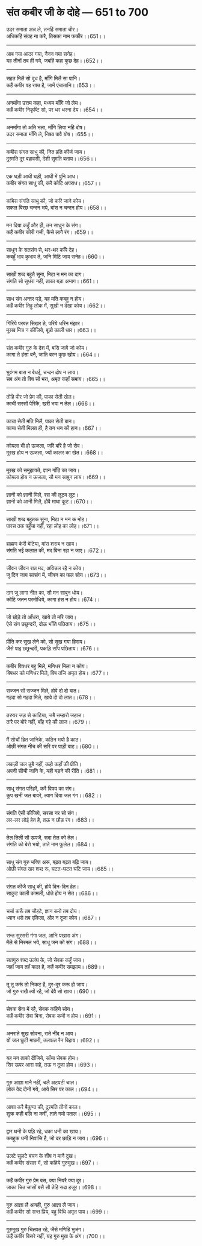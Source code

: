 
# **संत कबीर जी के दोहे — 651 to 700**

उदर समाता अन्न ले, तनहिं समाता चीर।\
अधिकहिं संग्रह ना करै, तिसका नाम फकीर।।651।।

---

आब गया आदर गया, नैनन गया सनेह।\
यह तीनों तब ही गये, जबहिं कहा कुछ देह।।652।।

---

सहत मिलै सो दूध है, माँगि मिलै सा पानि।\
कहैं कबीर वह रक्त है, जामें एंचातानि।।653।।

---

अनमाँगा उत्तम कहा, मध्यम माँगि जो लेय।\
कहैं कबीर निकृष्टि सो, पर धर धरना देय।।654।।

---

अनमाँगा तो अति भला, माँगि लिया नहिं दोष।\
उदर समाता माँगि ले, निश्च्य पावै योष।।655।।

---

कबीरा संगत साधु की, नित प्रति कीर्ज जाय।\
दुरमति दूर बहावसी, देशी सुमति बताय।।656।।

---

एक घड़ी आधी घड़ी, आधी में पुनि आध।\
कबीर संगत साधु की, करै कोटि अपराध।।657।।

---

कबिरा संगति साधु की, जो करि जाने कोय।\
सकल बिरछ चन्दन भये, बांस न चन्दन होय।।658।।

---

मन दिया कहुँ और ही, तन साधुन के संग।\
कहैं कबीर कोरी गजी, कैसे लागै रंग।।659।।

---

साधुन के सतसंग से, थर-थर काँपे देह।\
कबहुँ भाव कुभाव ते, जनि मिटि जाय सनेह।।660।।

---

साखी शब्द बहुतै सुना, मिटा न मन का दाग।\
संगति सो सुधरा नहीं, ताका बड़ा अभाग।।661।।

---

साध संग अन्तर पड़े, यह मति कबहु न होय।\
कहैं कबीर तिहु लोक में, सुखी न देखा कोय।।662।।

---

गिरिये परबत सिखर ते, परिये धरिन मंझार।\
मूरख मित्र न कीजिये, बूड़ो काली धार।।663।।

---

संत कबीर गुरु के देश में, बसि जावै जो कोय।\
कागा ते हंसा बनै, जाति बरन कुछ खोय।।664।।

---

भुवंगम बास न बेधई, चन्दन दोष न लाय।\
सब अंग तो विष सों भरा, अमृत कहाँ समाय।।665।।

---

तोहि पीर जो प्रेम की, पाका सेती खेल।\
काची सरसों पेरिकै, खरी भया न तेल।।666।।

---

काचा सेती मति मिलै, पाका सेती बान।\
काचा सेती मिलत ही, है तन धन की हान।।667।।

---

कोयला भी हो ऊजला, जरि बरि है जो सेव।\
मूरख होय न ऊजला, ज्यों कालर का खेत।।668।।

---

मूरख को समुझावते, ज्ञान गाँठि का जाय।\
कोयला होय न ऊजला, सौ मन साबुन लाय।।669।।

---

ज्ञानी को ज्ञानी मिलै, रस की लूटम लूट।\
ज्ञानी को आनी मिलै, हौवै माथा कूट।।670।।

---

साखी शब्द बहुतक सुना, मिटा न मन क मोह।\
पारस तक पहुँचा नहीं, रहा लोह का लोह।।671।।

---

ब्राह्मण केरी बेटिया, मांस शराब न खाय।\
संगति भई कलाल की, मद बिना रहा न जाए।।672।।

---

जीवन जीवन रात मद, अविचल रहै न कोय।\
जु दिन जाय सत्संग में, जीवन का फल सोय।।673।।

---

दाग जु लागा नील का, सौ मन साबुन धोय।\
कोटि जतन परमोधिये, कागा हंस न होय।।674।।

---

जो छोड़े तो आँधरा, खाये तो मरि जाय।\
ऐसे संग छछून्दरी, दोऊ भाँति पछिताय।।675।।

---

प्रीति कर सुख लेने को, सो सुख गया हिराय।\
जैसे पाइ छछून्दरी, पकड़ि साँप पछिताय।।676।।

---

कबीर विषधर बहु मिले, मणिधर मिला न कोय।\
विषधर को मणिधर मिले, विष तजि अमृत होय।।677।।

---

सज्जन सों सज्जन मिले, होवे दो दो बात।\
गहदा सो गहदा मिले, खावे दो दो लात।।678।।

---

तरुवर जड़ से काटिया, जबै सम्हारो जहाज।\
तारै पर बोरे नहीं, बाँह गहे की लाज।।679।।

---

मैं सोचों हित जानिके, कठिन भयो है काठ।\
ओछी संगत नीच की सरि पर पाड़ी बाट।।680।।

---

लकड़ी जल डूबै नहीं, कहो कहाँ की प्रीति।\
अपनी सीची जानि के, यही बड़ने की रीति।।681।।

---

साधू संगत परिहरै, करै विषय का संग।\
कूप खनी जल बावरे, त्याग दिया जल गंग।।682।।

---

संगति ऐसी कीजिये, सरसा नर सो संग।\
लर-लर लोई हेत है, तऊ न छौड़ रंग।।683।।

---

तेल तिली सौ ऊपजै, सदा तेल को तेल।\
संगति को बेरो भयो, ताते नाम फुलेल।।684।।

---

साधु संग गुरु भक्ति अरू, बढ़त बढ़त बढ़ि जाय।\
ओछी संगत खर शब्द रू, घटत-घटत घटि जाय।।685।।

---

संगत कीजै साधु की, होवे दिन-दिन हेत।\
साकुट काली कामली, धोते होय न सेत।।686।।

---

चर्चा करूँ तब चौहटे, ज्ञान करो तब दोय।\
ध्यान धरो तब एकिला, और न दूजा कोय।।687।।

---

सन्त सुरसरी गंगा जल, आनि पखारा अंग।\
मैले से निरमल भये, साधू जन को संग।।688।।

---

सतगुरु शब्द उलंघ के, जो सेवक कहूँ जाय।\
जहाँ जाय तहँ काल है, कहैं कबीर समझाय।।689।।

---

तू तू करूं तो निकट है, दुर-दुर करू हो जाय।\
जों गुरु राखै त्यों रहै, जो देवै सो खाय।।690।।

---

सेवक सेवा में रहै, सेवक कहिये सोय।\
कहैं कबीर सेवा बिना, सेवक कभी न होय।।691।।

---

अनराते सुख सोवना, राते नींद न आय।\
यों जल छूटी माछरी, तलफत रैन बिहाय।।692।।

---

यह मन ताको दीजिये, साँचा सेवक होय।\
सिर ऊपर आरा सहै, तऊ न दूजा होय।।693।।

---

गुरु आज्ञा मानै नहीं, चलै अटपटी चाल।\
लोक वेद दोनों गये, आये सिर पर काल।।694।।

---

आशा करै बैकुण्ठ की, दुरमति तीनों काल।\
शुक्र कही बलि ना करीं, ताते गयो पताल।।695।।

---

द्वार थनी के पड़ि रहे, धका धनी का खाय।\
कबहुक धनी निवाजि है, जो दर छाड़ि न जाय।।696।।

---

उलटे सुलटे बचन के शीष न मानै दुख।\
कहैं कबीर संसार में, सो कहिये गुरुमुख।।697।।

---

कहैं कबीर गुरु प्रेम बस, क्या नियरै क्या दूर।\
जाका चित जासों बसै सौ तेहि सदा हजूर।।698।।

---

गुरु आज्ञा लै आवही, गुरु आज्ञा लै जाय।\
कहैं कबीर सो सन्त प्रिय, बहु विधि अमृत पाय।।699।।

---

गुरुमुख गुरु चितवत रहे, जैसे मणिहि भुजंग।\
कहैं कबीर बिसरे नहीं, यह गुरु मुख के अंग।।700।।

